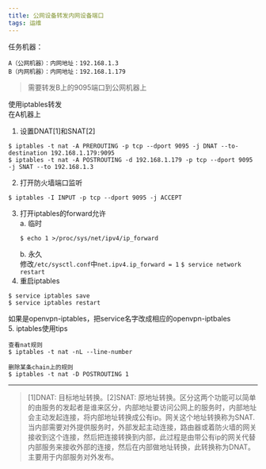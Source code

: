 ```yaml
---
title: 公网设备转发内网设备端口  
tags: 运维
---
```


任务机器：  
```
A（公网机器）：内网地址：192.168.1.3
B（内网机器）：内网地址：192.168.1.179
```
>需要转发B上的9095端口到公网机器上  

使用iptables转发  
在A机器上  
1. 设置DNAT[1]和SNAT[2]  
```
$ iptables -t nat -A PREROUTING -p tcp --dport 9095 -j DNAT --to-destination 192.168.1.179:9095  
$ iptables -t nat -A POSTROUTING -d 192.168.1.179 -p tcp --dport 9095 -j SNAT --to 192.168.1.3  
```
2. 打开防火墙端口监听  
```  
$ iptables -I INPUT -p tcp --dport 9095 -j ACCEPT  
```
3. 打开iptables的forward允许  
	a. 临时  
	```
	$ echo 1 >/proc/sys/net/ipv4/ip_forward  
	```
	b. 永久  
	修改```/etc/sysctl.conf```中```net.ipv4.ip_forward = 1```
	```$ service network restart```
4. 重启iptables  
```
$ service iptables save  
$ service iptables restart
```
如果是openvpn-iptables，把service名字改成相应的openvpn-iptbales  
5. iptables使用tips  
```  
查看nat规则  
$ iptables -t nat -nL --line-number

删除某条chain上的规则
$ iptables -t nat -D POSTROUTING 1
```

---
>[1]DNAT: 目标地址转换。[2]SNAT: 原地址转换。区分这两个功能可以简单的由服务的发起者是谁来区分，内部地址要访问公网上的服务时，内部地址会主动发起连接，将内部地址转换成公有ip。网关这个地址转换称为SNAT. 当内部需要对外提供服务时，外部发起主动连接，路由器或着防火墙的网关接收到这个连接，然后把连接转换到内部，此过程是由带公有ip的网关代替内部服务来接收外部的连接，然后在内部做地址转换，此转换称为DNAT。主要用于内部服务对外发布。
